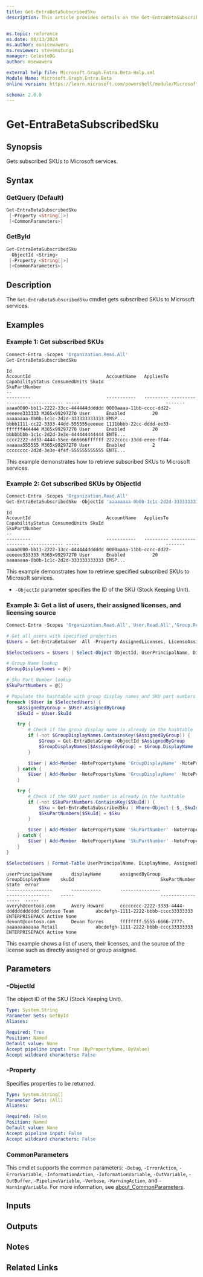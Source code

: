```yaml
---
title: Get-EntraBetaSubscribedSku
description: This article provides details on the Get-EntraBetaSubscribedSku command.


ms.topic: reference
ms.date: 08/13/2024
ms.author: eunicewaweru
ms.reviewer: stevemutungi
manager: CelesteDG
author: msewaweru

external help file: Microsoft.Graph.Entra.Beta-Help.xml
Module Name: Microsoft.Graph.Entra.Beta
online version: https://learn.microsoft.com/powershell/module/Microsoft.Graph.Entra.Beta/Get-EntraBetaSubscribedSku

schema: 2.0.0
---
```


# Get-EntraBetaSubscribedSku

## Synopsis

Gets subscribed SKUs to Microsoft services.

## Syntax

### GetQuery (Default)

```powershell
Get-EntraBetaSubscribedSku
 [-Property <String[]>]
 [<CommonParameters>]
```

### GetById

```powershell
Get-EntraBetaSubscribedSku
 -ObjectId <String>
 [-Property <String[]>]
 [<CommonParameters>]
```

## Description

The `Get-EntraBetaSubscribedSku` cmdlet gets subscribed SKUs to Microsoft services.

## Examples

### Example 1: Get subscribed SKUs

```powershell
Connect-Entra -Scopes 'Organization.Read.All'
Get-EntraBetaSubscribedSku
```

```Output
Id                                                                        AccountId                            AccountName   AppliesTo CapabilityStatus ConsumedUnits SkuId                                SkuPartNumber
--                                                                        ---------                            -----------   --------- ---------------- ------------- -----                                -------
aaaa0000-bb11-2222-33cc-444444dddddd 0000aaaa-11bb-cccc-dd22-eeeeee333333 M365x99297270 User      Enabled          20            aaaaaaaa-0b0b-1c1c-2d2d-333333333333 EMSP...
bbbb1111-cc22-3333-44dd-555555eeeeee 1111bbbb-22cc-dddd-ee33-ffffff444444 M365x99297270 User      Enabled          20            bbbbbbbb-1c1c-2d2d-3e3e-444444444444 ENTE...
cccc2222-dd33-4444-55ee-666666ffffff 2222cccc-33dd-eeee-ff44-aaaaaa555555 M365x99297270 User      Enabled          2             cccccccc-2d2d-3e3e-4f4f-555555555555 ENTE...
```

This example demonstrates how to retrieve subscribed SKUs to Microsoft services.  

### Example 2: Get subscribed SKUs by ObjectId

```powershell
Connect-Entra -Scopes 'Organization.Read.All'
Get-EntraBetaSubscribedSku -ObjectId 'aaaaaaaa-0b0b-1c1c-2d2d-333333333333'
```

```Output
Id                                                                        AccountId                            AccountName   AppliesTo CapabilityStatus ConsumedUnits SkuId                                SkuPartNumber
--                                                                        ---------                            -----------   --------- ---------------- ------------- -----                                -------
aaaa0000-bb11-2222-33cc-444444dddddd 0000aaaa-11bb-cccc-dd22-eeeeee333333 M365x99297270 User      Enabled          20            aaaaaaaa-0b0b-1c1c-2d2d-333333333333 EMSP...
```

This example demonstrates how to retrieve specified subscribed SKUs to Microsoft services.

- `-ObjectId` parameter specifies the ID of the SKU (Stock Keeping Unit).

### Example 3: Get a list of users, their assigned licenses, and licensing source

```powershell
Connect-Entra -Scopes 'Organization.Read.All','User.Read.All','Group.Read.All'

# Get all users with specified properties
$Users = Get-EntraBetaUser -All -Property AssignedLicenses, LicenseAssignmentStates, DisplayName, UserPrincipalName, ObjectId

$SelectedUsers = $Users | Select-Object ObjectId, UserPrincipalName, DisplayName, AssignedLicenses -ExpandProperty LicenseAssignmentStates

# Group Name lookup
$GroupDisplayNames = @{}

# Sku Part Number lookup
$SkuPartNumbers = @{}

# Populate the hashtable with group display names and SKU part numbers
foreach ($User in $SelectedUsers) {
    $AssignedByGroup = $User.AssignedByGroup
    $SkuId = $User.SkuId

    try {
        # Check if the group display name is already in the hashtable
        if (-not $GroupDisplayNames.ContainsKey($AssignedByGroup)) {
            $Group = Get-EntraBetaGroup -ObjectId $AssignedByGroup
            $GroupDisplayNames[$AssignedByGroup] = $Group.DisplayName
        }

        $User | Add-Member -NotePropertyName 'GroupDisplayName' -NotePropertyValue $GroupDisplayNames[$AssignedByGroup]
    } catch {
        $User | Add-Member -NotePropertyName 'GroupDisplayName' -NotePropertyValue 'N/A (Direct Assignment)'
    }

    try {
        # Check if the SKU part number is already in the hashtable
        if (-not $SkuPartNumbers.ContainsKey($SkuId)) {
            $Sku = Get-EntraBetaSubscribedSku | Where-Object { $_.SkuId -eq $SkuId } | Select-Object -ExpandProperty SkuPartNumber
            $SkuPartNumbers[$SkuId] = $Sku
        }

        $User | Add-Member -NotePropertyName 'SkuPartNumber' -NotePropertyValue $SkuPartNumbers[$SkuId]
    } catch {
        $User | Add-Member -NotePropertyName 'SkuPartNumber' -NotePropertyValue 'N/A'
    }
}

$SelectedUsers | Format-Table UserPrincipalName, DisplayName, AssignedByGroup, GroupDisplayName, SkuId, SkuPartNumber, State, Error -AutoSize
```

```Output
userPrincipalName       displayName       assignedByGroup                      GroupDisplayName    skuId                                SkuPartNumber  state  error
-----------------       -----------       ---------------                      ----------------    -----                                -------------  -----  -----
averyh@contoso.com      Avery Howard      cccccccc-2222-3333-4444-dddddddddddd Contoso Team        abcdefgh-1111-2222-bbbb-cccc33333333 ENTERPRISEPACK Active None
devont@contoso.com      Devon Torres      ffffffff-5555-6666-7777-aaaaaaaaaaaa Retail              abcdefgh-1111-2222-bbbb-cccc33333333 ENTERPRISEPACK Active None
```

This example shows a list of users, their licenses, and the source of the license such as directly assigned or group assigned.

## Parameters

### -ObjectId

The object ID of the SKU (Stock Keeping Unit).

```yaml
Type: System.String
Parameter Sets: GetById
Aliases:

Required: True
Position: Named
Default value: None
Accept pipeline input: True (ByPropertyName, ByValue)
Accept wildcard characters: False
```

### -Property

Specifies properties to be returned.

```yaml
Type: System.String[]
Parameter Sets: (All)
Aliases:

Required: False
Position: Named
Default value: None
Accept pipeline input: False
Accept wildcard characters: False
```

### CommonParameters

This cmdlet supports the common parameters: `-Debug`, `-ErrorAction`, `-ErrorVariable`, `-InformationAction`, `-InformationVariable`, `-OutVariable`, `-OutBuffer`, `-PipelineVariable`, `-Verbose`, `-WarningAction`, and `-WarningVariable`. For more information, see [about_CommonParameters](https://go.microsoft.com/fwlink/?LinkID=113216).

## Inputs

## Outputs

## Notes

## Related Links
